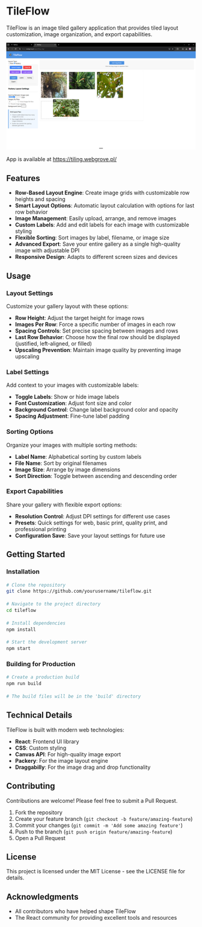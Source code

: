 # TileFlow

TileFlow is an image tiled gallery application that provides tiled layout customization, image organization, and export capabilities.

![TileFlow](tileflow.png)

App is available at https://tiling.webgrove.pl/


## Features

- **Row-Based Layout Engine**: Create image grids with customizable row heights and spacing
- **Smart Layout Options**: Automatic layout calculation with options for last row behavior
- **Image Management**: Easily upload, arrange, and remove images
- **Custom Labels**: Add and edit labels for each image with customizable styling
- **Flexible Sorting**: Sort images by label, filename, or image size
- **Advanced Export**: Save your entire gallery as a single high-quality image with adjustable DPI
- **Responsive Design**: Adapts to different screen sizes and devices

## Usage

### Layout Settings

Customize your gallery layout with these options:
- **Row Height**: Adjust the target height for image rows
- **Images Per Row**: Force a specific number of images in each row
- **Spacing Controls**: Set precise spacing between images and rows
- **Last Row Behavior**: Choose how the final row should be displayed (justified, left-aligned, or filled)
- **Upscaling Prevention**: Maintain image quality by preventing image upscaling

### Label Settings

Add context to your images with customizable labels:
- **Toggle Labels**: Show or hide image labels
- **Font Customization**: Adjust font size and color
- **Background Control**: Change label background color and opacity
- **Spacing Adjustment**: Fine-tune label padding

### Sorting Options

Organize your images with multiple sorting methods:
- **Label Name**: Alphabetical sorting by custom labels
- **File Name**: Sort by original filenames
- **Image Size**: Arrange by image dimensions
- **Sort Direction**: Toggle between ascending and descending order

### Export Capabilities

Share your gallery with flexible export options:
- **Resolution Control**: Adjust DPI settings for different use cases
- **Presets**: Quick settings for web, basic print, quality print, and professional printing
- **Configuration Save**: Save your layout settings for future use

## Getting Started

### Installation

```bash
# Clone the repository
git clone https://github.com/yourusername/tileflow.git

# Navigate to the project directory
cd tileflow

# Install dependencies
npm install

# Start the development server
npm start
```

### Building for Production

```bash
# Create a production build
npm run build

# The build files will be in the 'build' directory
```

## Technical Details

TileFlow is built with modern web technologies:

- **React**: Frontend UI library
- **CSS**: Custom styling
- **Canvas API**: For high-quality image export
- **Packery**: For the image layout engine
- **Draggabilly**: For the image drag and drop functionality


## Contributing

Contributions are welcome! Please feel free to submit a Pull Request.

1. Fork the repository
2. Create your feature branch (`git checkout -b feature/amazing-feature`)
3. Commit your changes (`git commit -m 'Add some amazing feature'`)
4. Push to the branch (`git push origin feature/amazing-feature`)
5. Open a Pull Request

## License

This project is licensed under the MIT License - see the LICENSE file for details.

## Acknowledgments

- All contributors who have helped shape TileFlow
- The React community for providing excellent tools and resources